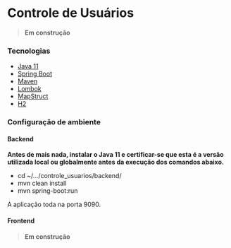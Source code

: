 # Controle de Usuários

> **Em construção**

### Tecnologias
- [Java 11](https://www.oracle.com/br/java/technologies/javase/jdk11-archive-downloads.html)
- [Spring Boot](https://spring.io/projects/spring-boot)
- [Maven](https://maven.apache.org/index.html)
- [Lombok](https://projectlombok.org/)
- [MapStruct](https://mapstruct.org/)
- [H2](https://www.h2database.com/html/main.html)

### Configuração de ambiente

#### Backend

**Antes de mais nada, instalar o Java 11 e certificar-se que esta é a versão utilizada local ou globalmente antes da execução dos comandos abaixo.**

- cd ~/.../controle_usuarios/backend/
- mvn clean install
- mvn spring-boot:run

A aplicação toda na porta 9090.

#### Frontend

> **Em construção**
